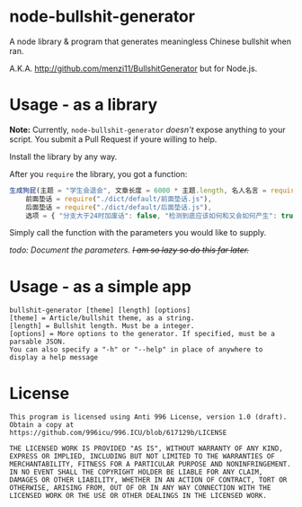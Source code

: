 # node-bullshit-generator

A node library & program that generates meaningless Chinese bullshit when ran.

A.K.A. http://github.com/menzi11/BullshitGenerator but for Node.js.

# Usage - as a library

**Note:** Currently, `node-bullshit-generator` *doesn't* expose anything to your script. You submit a Pull Request if youre willing to help.

Install the library by any way.

After you `require` the library, you got a function:
```javascript
生成狗屁(主题 = "学生会退会", 文章长度 = 6000 * 主题.length, 名人名言 = require("./dict/default/名人名言.js"), 废话 = require("./dict/default/废话.js")(主题),
	前面垫话 = require("./dict/default/前面垫话.js"),
	后面垫话 = require("./dict/default/后面垫话.js"),
	选项 = { "分支大于24时加废话": false, "检测到底应该如何和又会如何产生": true, "有概率不添加后面垫话": false, "有时不加废话": true, "之前处理过废话的话不要处理名言": true, "LCG随机数机": true, "v3语法改进": true} )
```
Simply call the function with the parameters you would like to supply.

*todo: Document the parameters. <s>I am so lazy so do this far later.</s>*

# Usage - as a simple app

```
bullshit-generator [theme] [length] [options]
[theme] = Article/bullshit theme, as a string.
[length] = Bullshit length. Must be a integer.
[options] = More options to the generator. If specified, must be a parsable JSON.
You can also specify a "-h" or "--help" in place of anywhere to display a help message
```

# License

```
This program is licensed using Anti 996 License, version 1.0 (draft). Obtain a copy at https://github.com/996icu/996.ICU/blob/617129b/LICENSE

THE LICENSED WORK IS PROVIDED "AS IS", WITHOUT WARRANTY OF ANY KIND,
EXPRESS OR IMPLIED, INCLUDING BUT NOT LIMITED TO THE WARRANTIES OF
MERCHANTABILITY, FITNESS FOR A PARTICULAR PURPOSE AND NONINFRINGEMENT.
IN NO EVENT SHALL THE COPYRIGHT HOLDER BE LIABLE FOR ANY CLAIM,
DAMAGES OR OTHER LIABILITY, WHETHER IN AN ACTION OF CONTRACT, TORT OR
OTHERWISE, ARISING FROM, OUT OF OR IN ANY WAY CONNECTION WITH THE
LICENSED WORK OR THE USE OR OTHER DEALINGS IN THE LICENSED WORK.
```
